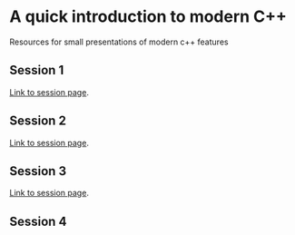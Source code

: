 # A quick introduction to modern C++
Resources for small presentations of modern c++ features

## Session 1
[Link to session page](session-2-misc/intro.md).

## Session 2
[Link to session page](session-2-misc/info.md).

## Session 3
[Link to session page](session-3-lambda-algorithm/info.md).

## Session 4
